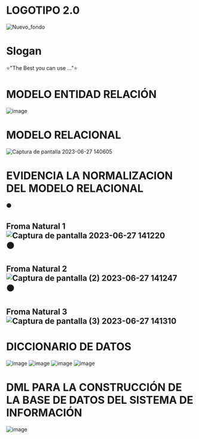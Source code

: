 # LOGOTIPO 2.0
![Nuevo_fondo](https://github.com/J-FIES/j-fies-clothes/assets/135650607/cfb79555-3103-4476-886e-e8104f55f0af)
# Slogan
⭐"The Best you can use ..."⭐

# MODELO ENTIDAD RELACIÓN 
![image](https://github.com/J-FIES/j-fies-clothes/assets/136500278/14882a25-036b-4a3a-ba7e-9f05248648c2)

# MODELO RELACIONAL
![Captura de pantalla 2023-06-27 140605](https://github.com/J-FIES/j-fies-clothes/assets/137224492/898de4f2-745b-4c59-99ae-606e010adb82)

# EVIDENCIA LA NORMALIZACION DEL MODELO RELACIONAL
⚫ <H2> Froma Natural 1 
<br>
![Captura de pantalla 2023-06-27 141220](https://github.com/J-FIES/j-fies-clothes/assets/135650566/f72e0bc3-fd48-4fde-bb83-09d19c709f0f)
<br>
⚫ <H2> Froma Natural 2
<br>
![Captura de pantalla (2) 2023-06-27 141247](https://github.com/J-FIES/j-fies-clothes/assets/135650566/a6c9fa76-64b0-40a0-8e28-728bc6ee077c)
<br>
⚫ <H2> Froma Natural 3
<br>
![Captura de pantalla (3) 2023-06-27 141310](https://github.com/J-FIES/j-fies-clothes/assets/135650566/88877852-87df-4b9f-bd9c-7a7266e49562)
#  DICCIONARIO DE DATOS
![image](https://github.com/J-FIES/j-fies-clothes/assets/135650607/ca951b30-0296-439c-ae01-93f7caabd32f)
![image](https://github.com/J-FIES/j-fies-clothes/assets/135650607/ee3c5629-c21d-47f3-a687-b7f463ac9f98)
![image](https://github.com/J-FIES/j-fies-clothes/assets/135650607/b383966a-bb20-4d20-8c39-3d131e8ecffe)
![image](https://github.com/J-FIES/j-fies-clothes/assets/135650607/dc8b96c0-9fc8-4db0-84fe-cd78964e3c0e)





# DML PARA LA CONSTRUCCIÓN DE LA BASE DE DATOS DEL SISTEMA DE INFORMACIÓN
![image](https://github.com/J-FIES/j-fies-clothes/assets/135650528/54c6a325-4a96-4895-9b2b-b8ab44b70ba6)
